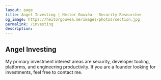 ```yaml
---
layout: page
title: Angel Investing | Heitor Gouvêa - Security Researcher
og_image: https://heitorgouvea.me/images/photos/section.jpg
permalink: /investing
description: 
---
```


## Angel Investing

My primary investment interest areas are security, developer tooling, platforms, and engineering productivity. If you are a founder looking for investments, feel free to contact me.
